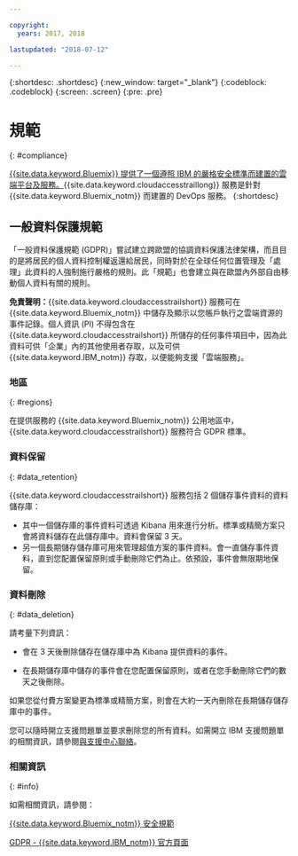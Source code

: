 ```yaml
---

copyright:
  years: 2017, 2018

lastupdated: "2018-07-12"

---
```



{:shortdesc: .shortdesc}
{:new_window: target="_blank"}
{:codeblock: .codeblock}
{:screen: .screen}
{:pre: .pre}


# 規範
{: #compliance}

[{{site.data.keyword.Bluemix}} 提供了一個遵照 IBM 的嚴格安全標準而建置的雲端平台及服務。](/docs/security/compliance.html#compliance){{site.data.keyword.cloudaccesstraillong}} 服務是針對 {{site.data.keyword.Bluemix_notm}} 而建置的 DevOps 服務。
{:shortdesc}


## 一般資料保護規範

「一般資料保護規範 (GDPR)」嘗試建立跨歐盟的協調資料保護法律架構，而且目的是將居民的個人資料控制權返還給居民，同時對於在全球任何位置管理及「處理」此資料的人強制施行嚴格的規則。此「規範」也會建立與在歐盟內外部自由移動個人資料有關的規則。 

**免責聲明：**{{site.data.keyword.cloudaccesstrailshort}} 服務可在 {{site.data.keyword.Bluemix_notm}} 中儲存及顯示以您帳戶執行之雲端資源的事件記錄。個人資訊 (PI) 不得包含在 {{site.data.keyword.cloudaccesstrailshort}} 所儲存的任何事件項目中，因為此資料可供「企業」內的其他使用者存取，以及可供 {{site.data.keyword.IBM_notm}} 存取，以便能夠支援「雲端服務」。

### 地區
{: #regions}

在提供服務的 {{site.data.keyword.Bluemix_notm}} 公用地區中，{{site.data.keyword.cloudaccesstrailshort}} 服務符合 GDPR 標準。


### 資料保留
{: #data_retention}

{{site.data.keyword.cloudaccesstrailshort}} 服務包括 2 個儲存事件資料的資料儲存庫： 

* 其中一個儲存庫的事件資料可透過 Kibana 用來進行分析。標準或精簡方案只會將資料儲存在此儲存庫中。資料會保留 3 天。
* 另一個長期儲存儲存庫可用來管理超值方案的事件資料。會一直儲存事件資料，直到您配置保留原則或手動刪除它們為止。依預設，事件會無限期地保留。


### 資料刪除
{: #data_deletion}

請考量下列資訊：

* 會在 3 天後刪除儲存在儲存庫中為 Kibana 提供資料的事件。

* 在長期儲存庫中儲存的事件會在您配置保留原則，或者在您手動刪除它們的數天之後刪除。 



如果您從付費方案變更為標準或精簡方案，則會在大約一天內刪除在長期儲存儲存庫中的事件。

您可以隨時開立支援問題單並要求刪除您的所有資料。如需開立 IBM 支援問題單的相關資訊，請參閱[與支援中心聯絡](/docs/get-support/howtogetsupport.html#getting-customer-support)。



### 相關資訊
{: #info}

如需相關資訊，請參閱：

[{{site.data.keyword.Bluemix_notm}} 安全規範](/docs/security/compliance.html#compliance)

[GDPR - {{site.data.keyword.IBM_notm}} 官方頁面](https://www.ibm.com/data-responsibility/gdpr/)



